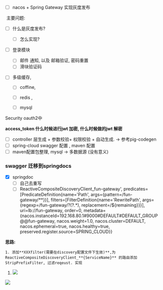 - [ ] nacos + Spring Gateway 实现灰度发布

​	 主要问题:

- [ ] 什么是灰度发布?

  - [ ] 怎么实现?

    

- [ ] 登录模块

  - [ ] 邮件 通知, 以及  邮箱验证, 密码重置
  - [ ] 滑块验证码

- [ ] 多级缓存, 

  - [ ] coffine, 
  - [ ] redis ,
  - [ ] mysql 


Security oauth2中

**access_token 什么时候进行jwt 加密, 什么时候做的jwt 解密**



- [ ] controller 层生成 + 参数校验+ 权限校验 + 自动生成. -> 参考pig-codegen
- [ ] spring-cloud swagger 配置 , maven 配置
- [ ] maven配置包整理, mysql ->  多数据源 (没有意义) 

### swagger 迁移到springdocs

- [x] springdoc
  - [ ] 自己去重写
  - [ ] ReactiveCompositeDiscoveryClient_fun-gateway', predicates=[PredicateDefinition{name='Path', args={pattern=/fun-gateway/**}}], filters=[FilterDefinition{name='RewritePath', args={regexp=/fun-gateway/?(?<remaining>.*), replacement=/${remaining}}}], uri=lb://fun-gateway, order=0, metadata={nacos.instanceId=192.168.80.1#9000#DEFAULT#DEFAULT_GROUP@@fun-gateway, nacos.weight=1.0, nacos.cluster=DEFAULT, nacos.ephemeral=true, nacos.healthy=true, preserved.register.source=SPRING_CLOUD}}

**思路:**

    1. 添加**XXXfilter(需要在discovery配置文件下生效)**,为 ReactiveCompositeDiscoveryClient_**{ServiceName}** 的路由添加 StripPrefixFilter, 过滤reqeust. 实现 
    

1. ![](https://gitee.com/dramaq/images/raw/master/md/20220412101940.png)



![](https://gitee.com/dramaq/images/raw/master/md/20220412103749.png)